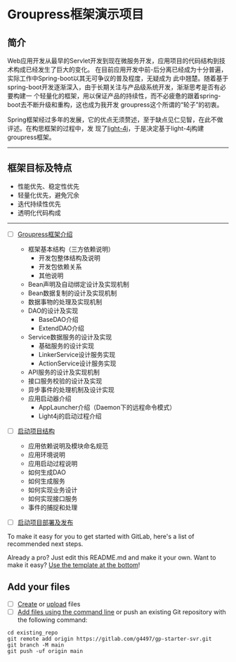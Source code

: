 # Groupress框架演示项目

## 简介

Web应用开发从最早的Servlet开发到现在微服务开发，应用项目的代码结构到技术构成已经发生了巨大的变化。
在目前应用开发中前-后分离已经成为十分普遍，实际工作中Spring-boot以其无可争议的普及程度，无疑成为
此中翘楚。随着基于spring-boot开发逐渐深入，由于长期关注与产品级系统开发，渐渐思考是否有必要构建一
个轻量化的框架，用以保证产品的持续性，而不必疲惫的跟着spring-boot去不断升级和重构，这也成为我开发
groupress这个所谓的“轮子”的初衷。

Spring框架经过多年的发展，它的优点无须赘述，至于缺点见仁见智，在此不做评述。在构思框架的过程中，发
现了[light-4j](https://github.com/networknt/light-4j)，于是决定基于light-4j构建groupress框架。

*** 

## 框架目标及特点

* 性能优先、稳定性优先
* 轻量化优先，避免冗余
* 迭代持续性优先
* 透明化代码构成

***

- [ ] [Groupress框架介绍](./gp.help/framework.md)
  
  * 框架基本结构（三方依赖说明）
    * 开发包整体结构及说明
    * 开发包依赖关系
    * 其他说明
  * Bean声明及自动绑定设计及实现机制
  * Bean数据复制的设计及实现机制
  * 数据事物的处理及实现机制
  * DAO的设计及实现
    * BaseDAO介绍
    * ExtendDAO介绍
  * Service数据服务的设计及实现
    * 基础服务的设计实现
    * LinkerService设计服务实现
    * ActionService设计服务实现
  * API服务的设计及实现机制 
  * 接口服务校验的设计及实现
  * 异步事件的处理机制及设计实现
  * 应用启动器介绍
    * AppLauncher介绍（Daemon下的远程命令模式）
    * Light4j的启动过程介绍
  
- [ ] [启动项目结构](./gp.help/project.md)

  * 应用依赖说明及模块命名规范
  * 应用环境说明
  * 应用启动过程说明
  * 如何生成DAO
  * 如何生成服务
  * 如何实现业务设计
  * 如何实现接口服务
  * 事件的捕捉和处理

- [ ] [启动项目部署及发布](./gp.help/deploy.md)

To make it easy for you to get started with GitLab, here's a list of recommended next steps.

Already a pro? Just edit this README.md and make it your own. Want to make it easy? [Use the template at the bottom](#editing-this-readme)!

## Add your files

- [ ] [Create](https://docs.gitlab.com/ee/user/project/repository/web_editor.html#create-a-file) or [upload](https://docs.gitlab.com/ee/user/project/repository/web_editor.html#upload-a-file) files
- [ ] [Add files using the command line](https://docs.gitlab.com/ee/gitlab-basics/add-file.html#add-a-file-using-the-command-line) or push an existing Git repository with the following command:

```
cd existing_repo
git remote add origin https://gitlab.com/g4497/gp-starter-svr.git
git branch -M main
git push -uf origin main
```

